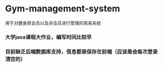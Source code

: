 # Gym-management-system
用于对健身房会员以及非会员进行管理的简易系统
### 大学java课程大作业，编写时间比较早
### 目前缺乏后端数据库支持，信息都是保存在前端（应该是会每次登录清空的）
